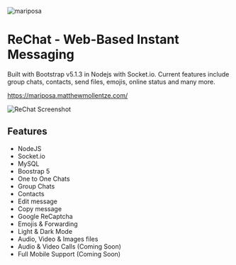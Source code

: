 ![mariposa](https://mariposa.matthewmollentze.com/wp-content/uploads/2022/12/rechat_github.png)

# ReChat - Web-Based Instant Messaging

Built with Bootstrap v5.1.3 in Nodejs with Socket.io. Current features include group chats, contacts, send files, emojis, online status and many more.

https://mariposa.matthewmollentze.com/

![ReChat Screenshot](https://mariposa.matthewmollentze.com/wp-content/uploads/2022/12/rechat.png)

## Features

- NodeJS
- Socket.io
- MySQL
- Boostrap 5
- One to One Chats
- Group Chats
- Contacts
- Edit message
- Copy message
- Google ReCaptcha
- Emojis & Forwarding
- Light & Dark Mode
- Audio, Video & Images files
- Audio & Video Calls (Coming Soon)
- Full Mobile Support (Coming Soon)
